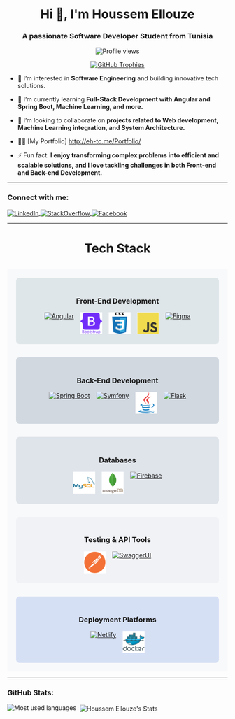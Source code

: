 
<h1 align="center">Hi 👋, I'm Houssem Ellouze</h1>
<h3 align="center">A passionate Software Developer Student from Tunisia</h3>

<p align="center"> 
  <img src="https://komarev.com/ghpvc/?username=houssem-ellouze&label=Profile%20views&color=0e75b6&style=flat" alt="Profile views" />
</p>

<p align="center">
  <a href="https://github.com/ryo-ma/github-profile-trophy">
    <img src="https://github-profile-trophy.vercel.app/?username=houssem-ellouze&theme=onedark&margin-w=15&margin-h=15" alt="GitHub Trophies" />
  </a>
</p>


- 🔭 I’m interested in **Software Engineering** and building innovative tech solutions.
  
- 🌱 I’m currently learning **Full-Stack Development with Angular and Spring Boot, Machine Learning, and more.**

- 👯 I’m looking to collaborate on **projects related to Web development, Machine Learning integration, and System Architecture.**

- 👨‍💻 [My Portfolio] http://eh-tc.me/Portfolio/

- ⚡ Fun fact: **I enjoy transforming complex problems into efficient and scalable solutions, and I love tackling challenges in both Front-end and Back-end Development.**

---

<h3 align="left">Connect with me:</h3>
<p align="left">
  <a href="https://linkedin.com/in/houssem-ellouze-b51b0b211" target="blank">
    <img align="center" src="https://raw.githubusercontent.com/rahuldkjain/github-profile-readme-generator/master/src/images/icons/Social/linked-in-alt.svg" alt="LinkedIn" height="50" width="50" />
  </a>
  <a href="https://stackoverflow.com/users/houssem-ellouze" target="blank">
    <img align="center" src="https://raw.githubusercontent.com/rahuldkjain/github-profile-readme-generator/master/src/images/icons/Social/stack-overflow.svg" alt="StackOverflow" height="50" width="50" />
  </a>
  <a href="https://fb.com/100090082430281" target="blank">
    <img align="center" src="https://raw.githubusercontent.com/rahuldkjain/github-profile-readme-generator/master/src/images/icons/Social/facebook.svg" alt="Facebook" height="50" width="50" />
  </a>
</p>

---
<h1 style="text-align: center; margin-bottom: 30px;">Tech Stack</h1>
<div style="display: flex; justify-content: center; flex-wrap: wrap; gap: 30px; padding: 20px; background-color: #f8f9fa;">

  <!-- Front-End Development -->
  <div style="flex: 1 1 300px; background-color: #dfe6e9; padding: 20px; border-radius: 8px;">
    <h3 style="text-align: center;">Front-End Development</h3>
    <div style="display: flex; justify-content: center; flex-wrap: wrap; gap: 15px; margin-top: 15px;">
      <a href="https://angular.io" target="_blank">
        <img src="https://angular.io/assets/images/logos/angular/angular.svg" alt="Angular" width="50" height="50"/>
      </a>
      <a href="https://getbootstrap.com" target="_blank">
        <img src="https://raw.githubusercontent.com/devicons/devicon/master/icons/bootstrap/bootstrap-plain-wordmark.svg" alt="Bootstrap" width="50" height="50"/>
      </a>
      <a href="https://www.w3schools.com/css/" target="_blank">
        <img src="https://raw.githubusercontent.com/devicons/devicon/master/icons/css3/css3-original-wordmark.svg" alt="CSS3" width="50" height="50"/>
      </a>
      <a href="https://developer.mozilla.org/en-US/docs/Web/JavaScript" target="_blank">
        <img src="https://raw.githubusercontent.com/devicons/devicon/master/icons/javascript/javascript-original.svg" alt="JavaScript" width="50" height="50"/>
      </a>
      <a href="https://figma.com/" target="_blank">
        <img src="https://www.vectorlogo.zone/logos/figma/figma-icon.svg" alt="Figma" width="50" height="50"/>
      </a>
    </div>
  </div>

  <!-- Back-End Development -->
  <div style="flex: 1 1 300px; background-color: #d1d8e0; padding: 20px; border-radius: 8px;">
    <h3 style="text-align: center;">Back-End Development</h3>
    <div style="display: flex; justify-content: center; flex-wrap: wrap; gap: 15px; margin-top: 15px;">
      <a href="https://spring.io/" target="_blank">
        <img src="https://www.vectorlogo.zone/logos/springio/springio-icon.svg" alt="Spring Boot" width="50" height="50"/>
      </a>
      <a href="https://symfony.com/" target="_blank">
        <img src="https://symfony.com/logos/symfony_black_03.svg" alt="Symfony" width="50" height="50"/>
      </a>
      <a href="https://www.java.com" target="_blank">
        <img src="https://raw.githubusercontent.com/devicons/devicon/master/icons/java/java-original.svg" alt="Java" width="50" height="50"/>
      </a>
      <a href="https://flask.palletsprojects.com/" target="_blank">
        <img src="https://www.vectorlogo.zone/logos/pocoo_flask/pocoo_flask-icon.svg" alt="Flask" width="50" height="50"/>
      </a>
    </div>
  </div>

  <!-- Databases -->
  <div style="flex: 1 1 300px; background-color: #dfe4ea; padding: 20px; border-radius: 8px;">
    <h3 style="text-align: center;">Databases</h3>
    <div style="display: flex; justify-content: center; flex-wrap: wrap; gap: 15px; margin-top: 15px;">
      <a href="https://www.mysql.com/" target="_blank">
        <img src="https://raw.githubusercontent.com/devicons/devicon/master/icons/mysql/mysql-original-wordmark.svg" alt="MySQL" width="50" height="50"/>
      </a>
      <a href="https://www.mongodb.com/" target="_blank">
        <img src="https://raw.githubusercontent.com/devicons/devicon/master/icons/mongodb/mongodb-original-wordmark.svg" alt="MongoDB" width="50" height="50"/>
      </a>
      <a href="https://firebase.google.com/" target="_blank">
        <img src="https://www.vectorlogo.zone/logos/firebase/firebase-icon.svg" alt="Firebase" width="50" height="50"/>
      </a>
    </div>
  </div>

  <!-- Testing and API Tools -->
  <div style="flex: 1 1 300px; background-color: #f1f2f6; padding: 20px; border-radius: 8px;">
    <h3 style="text-align: center;">Testing & API Tools</h3>
    <div style="display: flex; justify-content: center; gap: 15px; margin-top: 15px;">
      <a href="https://www.postman.com" target="_blank">
        <img src="https://raw.githubusercontent.com/devicons/devicon/master/icons/postman/postman-original.svg" alt="Postman" width="50" height="50"/>
      </a>
      <a href="https://swagger.io/tools/swagger-ui/" target="_blank">
        <img src="https://static1.smartbear.co/swagger/media/assets/images/swagger_logo.svg" alt="SwaggerUI" width="50" height="50"/>
      </a>
    </div>
  </div>

  <!-- Deployment Platforms -->
  <div style="flex: 1 1 300px; background-color: #d6e0f5; padding: 20px; border-radius: 8px;">
    <h3 style="text-align: center;">Deployment Platforms</h3>
    <div style="display: flex; justify-content: center; gap: 15px; margin-top: 15px;">
      <a href="https://www.netlify.com" target="_blank">
        <img src="https://cdn.iconscout.com/icon/free/png-256/netlify-3628945-3029960.png" alt="Netlify" width="50" height="50"/>
      </a>
      <a href="https://www.docker.com/" target="_blank">
        <img src="https://raw.githubusercontent.com/devicons/devicon/master/icons/docker/docker-original-wordmark.svg" alt="Docker" width="50" height="50"/>
      </a>
    </div>
  </div>

</div>



---

<h3 align="left">GitHub Stats:</h3>
<p>
  <img align="left" src="https://github-readme-stats.vercel.app/api/top-langs?username=houssem-ellouze&show_icons=true&locale=en&layout=compact&theme=radical" alt="Most used languages" />
</p>

<p>&nbsp;
  <img align="center" src="https://github-readme-stats.vercel.app/api?username=houssem-ellouze&show_icons=true&locale=en&theme=radical" alt="Houssem Ellouze's Stats" />
</p>



